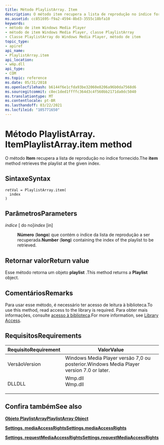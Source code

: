 ```yaml
---
title: Método PlaylistArray. Item
description: O método item recupera a lista de reprodução no índice fornecido.
ms.assetid: cc851695-f9a2-4594-8bd3-3555c18bfa10
keywords:
- método de item Windows Media Player
- método de item Windows Media Player, classe PlaylistArray
- Classe PlaylistArray do Windows Media Player, método de item
topic_type:
- apiref
api_name:
- PlaylistArray.item
api_location:
- wmp.dll
api_type:
- COM
ms.topic: reference
ms.date: 05/31/2018
ms.openlocfilehash: b6144f6e1cfda93be32060e8206a96b0da7568d6
ms.sourcegitcommit: c8ec1ded1ffffc364d3c4f560bb2171da0dc5040
ms.translationtype: MT
ms.contentlocale: pt-BR
ms.lasthandoff: 03/22/2021
ms.locfileid: "105771650"
---
```

# <a name="playlistarrayitem-method"></a><span data-ttu-id="bdb14-106">Método PlaylistArray. Item</span><span class="sxs-lookup"><span data-stu-id="bdb14-106">PlaylistArray.item method</span></span>

<span data-ttu-id="bdb14-107">O método **Item** recupera a lista de reprodução no índice fornecido.</span><span class="sxs-lookup"><span data-stu-id="bdb14-107">The **item** method retrieves the playlist at the given index.</span></span>

## <a name="syntax"></a><span data-ttu-id="bdb14-108">Sintaxe</span><span class="sxs-lookup"><span data-stu-id="bdb14-108">Syntax</span></span>


```JScript
retVal = PlaylistArray.item(
  index
)
```



## <a name="parameters"></a><span data-ttu-id="bdb14-109">Parâmetros</span><span class="sxs-lookup"><span data-stu-id="bdb14-109">Parameters</span></span>

<dl> <dt>

<span data-ttu-id="bdb14-110">*índice* \[ do no\]</span><span class="sxs-lookup"><span data-stu-id="bdb14-110">*index* \[in\]</span></span>
</dt> <dd>

<span data-ttu-id="bdb14-111">**Número** (**longo**) que contém o índice da lista de reprodução a ser recuperada.</span><span class="sxs-lookup"><span data-stu-id="bdb14-111">**Number** (**long**) containing the index of the playlist to be retrieved.</span></span>

</dd> </dl>

## <a name="return-value"></a><span data-ttu-id="bdb14-112">Retornar valor</span><span class="sxs-lookup"><span data-stu-id="bdb14-112">Return value</span></span>

<span data-ttu-id="bdb14-113">Esse método retorna um objeto **playlist** .</span><span class="sxs-lookup"><span data-stu-id="bdb14-113">This method returns a **Playlist** object.</span></span>

## <a name="remarks"></a><span data-ttu-id="bdb14-114">Comentários</span><span class="sxs-lookup"><span data-stu-id="bdb14-114">Remarks</span></span>

<span data-ttu-id="bdb14-115">Para usar esse método, é necessário ter acesso de leitura à biblioteca.</span><span class="sxs-lookup"><span data-stu-id="bdb14-115">To use this method, read access to the library is required.</span></span> <span data-ttu-id="bdb14-116">Para obter mais informações, consulte [acesso à biblioteca](library-access.md).</span><span class="sxs-lookup"><span data-stu-id="bdb14-116">For more information, see [Library Access](library-access.md).</span></span>

## <a name="requirements"></a><span data-ttu-id="bdb14-117">Requisitos</span><span class="sxs-lookup"><span data-stu-id="bdb14-117">Requirements</span></span>



| <span data-ttu-id="bdb14-118">Requisito</span><span class="sxs-lookup"><span data-stu-id="bdb14-118">Requirement</span></span> | <span data-ttu-id="bdb14-119">Valor</span><span class="sxs-lookup"><span data-stu-id="bdb14-119">Value</span></span> |
|--------------------|------------------------------------------------------------------------------------|
| <span data-ttu-id="bdb14-120">Versão</span><span class="sxs-lookup"><span data-stu-id="bdb14-120">Version</span></span><br/> | <span data-ttu-id="bdb14-121">Windows Media Player versão 7,0 ou posterior.</span><span class="sxs-lookup"><span data-stu-id="bdb14-121">Windows Media Player version 7.0 or later.</span></span><br/>                              |
| <span data-ttu-id="bdb14-122">DLL</span><span class="sxs-lookup"><span data-stu-id="bdb14-122">DLL</span></span><br/>     | <dl> <span data-ttu-id="bdb14-123"><dt>Wmp.dll</dt></span><span class="sxs-lookup"><span data-stu-id="bdb14-123"><dt>Wmp.dll</dt></span></span> </dl> |



## <a name="see-also"></a><span data-ttu-id="bdb14-124">Confira também</span><span class="sxs-lookup"><span data-stu-id="bdb14-124">See also</span></span>

<dl> <dt>

[<span data-ttu-id="bdb14-125">**Objeto PlaylistArray**</span><span class="sxs-lookup"><span data-stu-id="bdb14-125">**PlaylistArray Object**</span></span>](playlistarray-object.md)
</dt> <dt>

[<span data-ttu-id="bdb14-126">**Settings. mediaAccessRights**</span><span class="sxs-lookup"><span data-stu-id="bdb14-126">**Settings.mediaAccessRights**</span></span>](settings-mediaaccessrights.md)
</dt> <dt>

[<span data-ttu-id="bdb14-127">**Settings. requestMediaAccessRights**</span><span class="sxs-lookup"><span data-stu-id="bdb14-127">**Settings.requestMediaAccessRights**</span></span>](settings-requestmediaaccessrights.md)
</dt> </dl>

 

 






